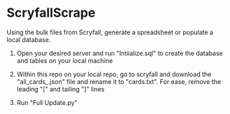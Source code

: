 # ScryfallScrape
Using the bulk files from Scryfall, generate a spreadsheet or populate a local database.

1) Open your desired server and run "Intiialize.sql" to create the database and tables on your local machine

2) Within this repo on your local repo, go to scryfall and download the "all_cards_<timestamp>.json" file and rename it to "cards.txt". For ease, remove the leading "[" and tailing "]" lines

3) Run "Full Update.py"
